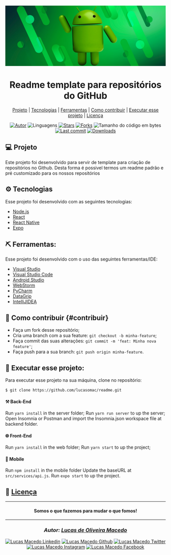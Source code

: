 <div>

![github](assets/android.jpg "android")
</div>

<div align="center">

# Readme template para repositórios do GitHub

</div>
<div align="center">

  [Projeto](#-projeto) | 
  [Tecnologias](#-tecnologias) | 
  [Ferramentas](#-ferramentas) | 
  [Como contribuir](#-como-contribuir) | 
  [Executar esse projeto](#-executar-esse-projeto) | 
  [Licença](#-licença)
  
</div>

<div align="center">

[![Autor](https://img.shields.io/badge/autor-Lucas%20de%20Oliveira%20Macedo-920629?style=flat-square)](https://github.com/lucasomac)
![Linguagens](https://img.shields.io/github/languages/count/lucasomac/readme?color=920629&style=flat-square)
[![Stars](https://img.shields.io/github/stars/lucasomac/readme?color=920629&style=flat-square)](https://github.com/lucasomac/readme/stargazers)
[![Forks](https://img.shields.io/github/forks/lucasomac/readme?color=920629&style=flat-square)](https://github.com/lucasomac/readme/network/members)
![Tamanho do código em bytes](https://img.shields.io/github/repo-size/lucasomac/readme?color=920629&style=flat-square)
[![Last commit](https://img.shields.io/github/last-commit/lucasomac/readme?color=920629&style=flat-square)](https://github.com/lucasomac/readme/commits/master)
[![Downloads](https://img.shields.io/github/downloads/lucasomac/readme/total?color=920629&style=flat-square)](https://github.com/lucasomac/readme/releases)

</div>

## 💻 Projeto

Este projeto foi desenvolvido para servir de template para criação de repositórios no Github. Desta forma é possivel termos um readme padrão e pré customizado para os nossos repositórios

## ⚙ Tecnologias

Esse projeto foi desenvolvido com as seguintes tecnologias:

- [Node.js](https://nodejs.org/en/)
- [React](https://reactjs.org)
- [React Native](https://facebook.github.io/react-native/)
- [Expo](https://expo.io/)

## ⛏ Ferramentas:

Esse projeto foi desenvolvido com o uso das seguintes ferramentas/IDE:

- [Visual Studio](https://visualstudio.microsoft.com/vs/)
- [Visual Studio Code](https://code.visualstudio.com/)
- [Android Studio](https://developer.android.com/studio)
- [WebStorm](https://www.jetbrains.com/pt-br/webstorm/)
- [PyCharm](https://www.jetbrains.com/pt-br/pycharm/)
- [DataGrip](https://www.jetbrains.com/pt-br/datagrip/)
- [IntelliJIDEA](https://www.jetbrains.com/pt-br/idea/)

## 🤔 Como contribuir {#contribuir}

- Faça um fork desse repositório;
- Cria uma branch com a sua feature: `git checkout -b minha-feature`;
- Faça commit das suas alterações: `git commit -m 'feat: Minha nova feature'`;
- Faça push para a sua branch: `git push origin minha-feature`.


## 🏁 Executar esse projeto:

Para executar esse projeto na sua máquina,
clone no repositório:

```bash
$ git clone https://github.com/lucasomac/readme.git
```
#### ⚒ Back-End
Run ```yarn install``` in the server folder;
Run ```yarn run server``` to up the server;
Open Insomnia or Postman and import the Insomnia.json workspace file at backend folder.

#### 🌐 Front-End
Run ```yarn install``` in the web folder;
Run ```yarn start``` to up the project;

#### 📲 Mobile
Run ```npm install``` in the mobile folder
Update the baseURL at ```src/services/api.js```.
Run ```expo start``` to up the project.

## 📜 [Licença](/LICENSE.md)

---

<div align="center"> 

#### Somos o que fazemos para mudar o que fomos!

</div>

---

<div align="center"> 

### *Autor: [Lucas de Oliveira Macedo](https://github.com/lucasomac "Lucas de Oliveira Macedo")*

</div>

<div align="center">

[![Lucas Macedo Linkedin](https://img.shields.io/badge/LinkedIn-lucasomac-blue?logo=linkedin "linkedin")](https://www.linkedin.com/in/lucasomac)
[![Lucas Macedo Github](https://img.shields.io/badge/GitHub-lucasomac-lightgrey?logo=github "github")](https://github.com/lucasomac)
[![Lucas Macedo Twitter](https://img.shields.io/badge/Twitter-_lucasomac-blue?logo=twitter "twitter")](https://twitter.com/lucasomac)
[![Lucas Macedo Instagram](https://img.shields.io/badge/Instragram-lucasomac-E10979?logo=instagram "instagram")](https://instagram.com/lucasomac)
[![Lucas Macedo Facebook](https://img.shields.io/badge/Facebook-lucasomac-blue?logo=facebook "facebook")](https://facebook.com/lucasomac)

</div>

